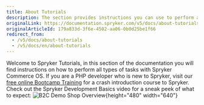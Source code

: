 ```yaml
---
title: About Tutorials
description: The section provides instructions you can use to perform all tasks with Spryker Commerce OS.
originalLink: https://documentation.spryker.com/v5/docs/about-tutorials
originalArticleId: 179a833d-3f6e-4502-aa06-0b0d25be1f66
redirect_from:
  - /v5/docs/about-tutorials
  - /v5/docs/en/about-tutorials
---
```


Welcome to Spryker Tutorials, in this section of the documentation you will find instructions on how to perform all types of tasks with Spryker Commerce OS.
If you are a PHP developer who is new to Spryker, visit our [free online Bootcamp Training](https://training.spryker.com/) for a crash introduction course to Spryker.
Check out the Spryker Development Basics video for a sneak peek of what to expect:
![B2C Demo Shop Overview](https://spryker.wistia.com/embed/iframe/fdvs58k86f){height="480" width="640"}
